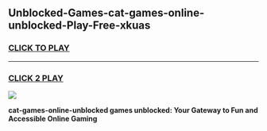 
## Unblocked-Games-cat-games-online-unblocked-Play-Free-xkuas
<h3>
<a href="https://premium76.site?title=cat-games-online-unblocked&ref=20A">CLICK TO PLAY</a></h3>
<hr>

<h3>
<a href="https://premium76.site?title=cat-games-online-unblocked&ref=20A">CLICK 2 PLAY</a>
  
</h3>

<a href="https://premium76.site?title=cat-games-online-unblocked&ref=20A"><img src="https://clearcache.store/games.png"></a>


**cat-games-online-unblocked games unblocked: Your Gateway to Fun and Accessible Online Gaming**
